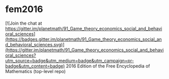 # fem2016

[![Join the chat at https://gitter.im/planetmath/91_Game_theory_economics_social_and_behavioral_sciences](https://badges.gitter.im/planetmath/91_Game_theory_economics_social_and_behavioral_sciences.svg)](https://gitter.im/planetmath/91_Game_theory_economics_social_and_behavioral_sciences?utm_source=badge&utm_medium=badge&utm_campaign=pr-badge&utm_content=badge)
2016 Edition of the Free Encyclopedia of Mathematics (top-level repo)
